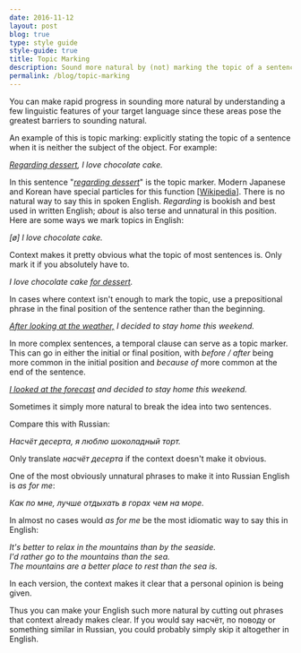 ```yaml
---
date: 2016-11-12
layout: post
blog: true
type: style guide
style-guide: true
title: Topic Marking
description: Sound more natural by (not) marking the topic of a sentence
permalink: /blog/topic-marking
---
```

You can make rapid progress in sounding more natural by understanding a few linguistic features of your target language since these areas pose the greatest barriers to sounding natural. 

An example of this is topic marking: explicitly stating the topic of a sentence when it is neither the subject of the object. For example: 

*<u>Regarding dessert</u>, I love chocolate cake.*

In this sentence "*<u>regarding dessert</u>*" is the topic marker. Modern Japanese and Korean have special particles for this function [<a href="https://en.wikipedia.org/wiki/Topic_marker" target="_blank">Wikipedia</a>]. There is no natural way to say this in spoken English. *Regarding* is bookish and best used in written English; *about* is also terse and unnatural in this position. Here are some ways we mark topics in English:

*[ø] I love chocolate cake.*

Context makes it pretty obvious what the topic of most sentences is. Only mark it if you absolutely have to. 

*I love chocolate cake <u>for dessert</u>.*

In cases where context isn't enough to mark the topic, use a prepositional phrase in the final position of the sentence rather than the beginning. 

*<u>After looking at the weather,</u> I decided to stay home this weekend.* 

In more complex sentences, a temporal clause can serve as a topic marker. This can go in either the initial or final position, with *before / after* being more common in the initial position and *because of* more common at the end of the sentence. 

*<u>I looked at the forecast</u> and decided to stay home this weekend.*

Sometimes it simply more natural to break the idea into two sentences.

Compare this with Russian: 

*Насчёт десерта, я люблю шоколадный торт.*

Only translate *насчёт десерта* if the context doesn't make it obvious. 

One of the most obviously unnatural phrases to make it into Russian English is *as for me*: 

*Как по мне, лучше отдыхать в горах чем на море.*

In almost no cases would *as for me* be the most idiomatic way to say this in English: 

*It's better to relax in the mountains than by the seaside.  
I'd rather go to the mountains than the sea.  
The mountains are a better place to rest than the sea is.*  

In each version, the context makes it clear that a personal opinion is being given. 

Thus you can make your English such more natural by cutting out phrases that context already makes clear. If you would say насчёт, по поводу or something similar in Russian, you could probably simply skip it altogether in English. 
